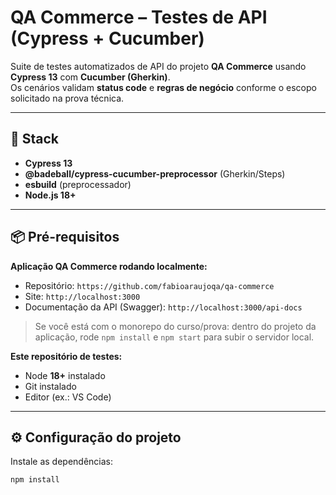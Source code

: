 # QA Commerce – Testes de API (Cypress + Cucumber)

Suite de testes automatizados de API do projeto **QA Commerce** usando **Cypress 13** com **Cucumber (Gherkin)**.  
Os cenários validam **status code** e **regras de negócio** conforme o escopo solicitado na prova técnica.

---

## 🔧 Stack

- **Cypress 13**
- **@badeball/cypress-cucumber-preprocessor** (Gherkin/Steps)
- **esbuild** (preprocessador)
- **Node.js 18+**

---

## 📦 Pré-requisitos

**Aplicação QA Commerce rodando localmente:**

- Repositório: `https://github.com/fabioaraujoqa/qa-commerce`
- Site: `http://localhost:3000`  
- Documentação da API (Swagger): `http://localhost:3000/api-docs`

> Se você está com o monorepo do curso/prova: dentro do projeto da aplicação, rode `npm install` e `npm start` para subir o servidor local.

**Este repositório de testes:**

- Node **18+** instalado  
- Git instalado  
- Editor (ex.: VS Code)

---

## ⚙️ Configuração do projeto

Instale as dependências:

```bash
npm install
